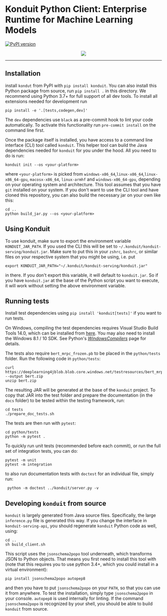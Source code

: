 # Konduit Python Client: Enterprise Runtime for Machine Learning Models

[![PyPI version](https://badge.fury.io/py/konduit.svg)](https://badge.fury.io/py/konduit)

<p align="center">
  <img src="https://s3.amazonaws.com/TWFiles/486936/companyLogo/tf_44cf7e67-0538-4a83-b686-e5145eca1c41.Konduit_teamwork.jpg">
</p>

---

## Installation

install `kondut` from PyPI with `pip install konduit`. You can also install this Python package
from source, run `pip install .` in this directory. We recommend using Python 3.7+ for full support
of all dev tools. To install all extensions needed for development run

```shell script
pip install -e '.[tests,codegen,dev]'
```

The `dev` dependencies use `black` as a pre-commit hook to lint your code automatically. To activate
this functionality run `pre-commit install` on the command line first.

Once the package itself is installed, you have access to a command line interface (CLI) tool
called `konduit`. This helper tool can build the Java dependencies needed for `konduit`
for you under the hood. All you need to do is run:

```shell script
konduit init --os <your-platform>
```

where `<your-platform>` is picked from `windows-x86_64`,`linux-x86_64`,`linux-x86_64-gpu`,
`macosx-x86_64`, `linux-armhf` and `windows-x86_64-gpu`, depending on your operating system
and architecture. This tool assumes that you have `git` installed on your system. If you don't want to use the CLI tool and have cloned this repository, you can also build
the necessary jar on your own like this:

```shell script
cd ..
python build_jar.py --os <your-platform>
```

## Using Konduit

To use konduit, make sure to export the environment variable `KONDUIT_JAR_PATH`. If you used the CLI this
will be set to `~/.konduit/konduit-serving/konduit.jar`. Make sure to put this in your `zshrc`, `bashrc`, or
similar files on your respective system that you might be using, i.e. put

```shell script
export KONDUIT_JAR_PATH="~/.konduit/konduit-serving/konduit.jar"
```

in there. If you don't export this variable, it will default to `konduit.jar`. So if you have `konduit.jar` at the 
base of the Python script you want to execute, it will work without setting the above environment variable.

## Running tests

Install test dependencies using `pip install 'konduit[tests]'` if you want to run tests. 

On Windows, compiling the test dependencies requires Visual Studio Build Tools 14.0, which can be installed from
[here](https://visualstudio.microsoft.com/downloads/). You may also need to install the Windows 8.1 / 10 SDK.
See Python's [*WindowsCompilers*](https://wiki.python.org/moin/WindowsCompilers) page for details.

The tests also require `bert_mrpc_frozen.pb` to be placed in the `python/tests` folder. Run the following
code in `python/tests`: 

```shell script
curl https://deeplearning4jblob.blob.core.windows.net/testresources/bert_mrpc_frozen_v1.zip --output bert.zip
unzip bert.zip 
```

The resulting JAR will be generated at the base of the `konduit` project. To copy that JAR into the test folder
and prepare the documentation (in the `docs` folder) to be tested within the testing framework, run:

```shell script
cd tests
./prepare_doc_tests.sh
```

The tests are then run with `pytest`:

```shell script
cd python/tests
python -m pytest .
```

To quickly run unit tests (recommended before each commit), or run the full set of integration tests, you can do:

```shell script
pytest -m unit
pytest -m integration
```

to also run documentation tests with `doctest` for an individual file, simply run:

```shell script
 python -m doctest ../konduit/server.py -v
```

## Developing `konduit` from source

`konduit` is largely generated from Java source files. Specifically, the large `inference.py` file is generated
this way. If you change the interface in `konduit-serving-api`, you should regenerate `konduit` Python code as well,
using:

```shell script
cd ..
sh build_client.sh
```

This script uses the `jsonschema2popo` tool underneath, which transforms JSON to Python objects.
That means you first need to install this tool with (note that this requires you to use python 3.4+,
which you could install in a virtual environment):

```shell script
pip install jsonschema2popo autopep8
```

and then you have to put `jsonschema2popo` on your `PATH`, so that you can use it from anywhere. To test
the installation, simply type `jsonschema2popo` in your console. `autopep8` is used internally for linting.
If the command `jsonschema2popo` is recognized by your shell, you should be able to build `konduit` from source.
